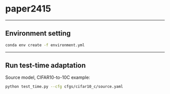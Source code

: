 # paper2415
---
## Environment setting

```bash
conda env create -f environment.yml
```
---
## Run test-time adaptation
Source model, CIFAR10-to-10C example:
```bash
python test_time.py --cfg cfgs/cifar10_c/source.yaml
```
